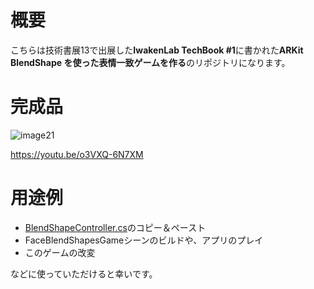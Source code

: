 # 概要
こちらは技術書展13で出展した**IwakenLab TechBook #1**に書かれた**ARKit BlendShape を使った表情一致ゲームを作る**のリポジトリになります。

# 完成品
![image21](https://user-images.githubusercontent.com/69253001/188482484-423979d4-a56a-4abd-8614-2cde0ce641b7.png)

https://youtu.be/o3VXQ-6N7XM

# 用途例
- [BlendShapeController.cs](https://github.com/UetaKento/TechBook2022/blob/main/Assets/Kenty/Scripts/BlendShapeController.cs)のコピー＆ペースト
- FaceBlendShapesGameシーンのビルドや、アプリのプレイ
- このゲームの改変

などに使っていただけると幸いです。
